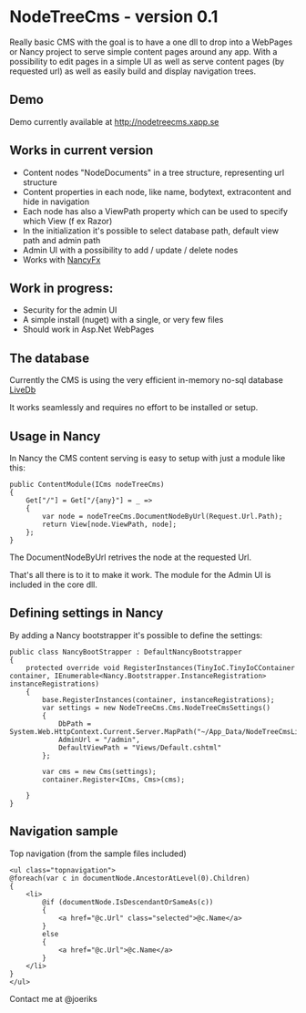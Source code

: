 NodeTreeCms - version 0.1
=========================

Really basic CMS with the goal is to have a one dll to drop into a WebPages or Nancy project to serve simple content
pages around any app. With a possibility to edit pages in a simple UI as well as serve content pages
(by requested url) as well as easily build and display navigation trees.

Demo
----

Demo currently available at http://nodetreecms.xapp.se


Works in current version
------------------------

* Content nodes "NodeDocuments" in a tree structure, representing url structure
* Content properties in each node, like name, bodytext, extracontent and hide in navigation
* Each node has also a ViewPath property which can be used to specify which View (f ex Razor)
* In the initialization it's possible to select database path, default view path and admin path
* Admin UI with a possibility to add / update / delete nodes
* Works with [NancyFx](http://nancyfx.org)

Work in progress:
-----------------

* Security for the admin UI
* A simple install (nuget) with a single, or very few files
* Should work in Asp.Net WebPages


The database
------------

Currently the CMS is using the very efficient in-memory no-sql database [LiveDb](http://livedb.devrex.se) 

It works seamlessly and requires no effort to be installed or setup.


Usage in Nancy
--------------

In Nancy the CMS content serving is easy to setup with just a module like this:

    public ContentModule(ICms nodeTreeCms)
    {
        Get["/"] = Get["/{any}"] = _ =>
        {
            var node = nodeTreeCms.DocumentNodeByUrl(Request.Url.Path);
            return View[node.ViewPath, node];
        };
    }

The DocumentNodeByUrl retrives the node at the requested Url.

That's all there is to it to make it work. The module for the Admin UI is included in the core dll.


Defining settings in Nancy
--------------------------

By adding a Nancy bootstrapper it's possible to define the settings:

    public class NancyBootStrapper : DefaultNancyBootstrapper
    {
        protected override void RegisterInstances(TinyIoC.TinyIoCContainer container, IEnumerable<Nancy.Bootstrapper.InstanceRegistration> instanceRegistrations)
        {
            base.RegisterInstances(container, instanceRegistrations);
            var settings = new NodeTreeCms.Cms.NodeTreeCmsSettings()
            {
                DbPath = System.Web.HttpContext.Current.Server.MapPath("~/App_Data/NodeTreeCmsLiveDb"),
                AdminUrl = "/admin",
                DefaultViewPath = "Views/Default.cshtml"
            };

            var cms = new Cms(settings);
            container.Register<ICms, Cms>(cms);

        }
    }


Navigation sample
-----------------

Top navigation (from the sample files included)

    <ul class="topnavigation">
    @foreach(var c in documentNode.AncestorAtLevel(0).Children)
    {
        <li>
            @if (documentNode.IsDescendantOrSameAs(c))
            {
                <a href="@c.Url" class="selected">@c.Name</a>
            }
            else
            {
                <a href="@c.Url">@c.Name</a>
            }
        </li>
    }
    </ul>



Contact me at @joeriks